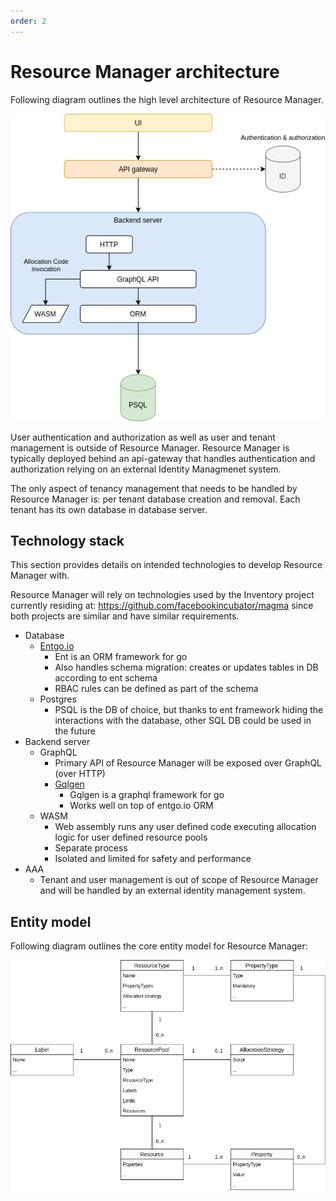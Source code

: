 ```yaml
---
order: 2
---
```


# Resource Manager architecture

Following diagram outlines the high level architecture of Resource Manager.

![Architecture](rm_arch.png)

User authentication and authorization as well as user and tenant
management is outside of Resource Manager. Resource Manager is typically deployed
behind an api-gateway that handles authentication and authorization
relying on an external Identity Managmenet system.

The only aspect of tenancy management that needs to be handled by
Resource Manager is: per tenant database creation and removal. Each tenant
has its own database in database server.

## Technology stack

This section provides details on intended technologies to develop
Resource Manager with.

Resource Manager will rely on technologies used by the Inventory project
currently residing at: <https://github.com/facebookincubator/magma>
since both projects are similar and have similar requirements.

- Database
    - [Entgo.io](https://entgo.io/)
        - Ent is an ORM framework for go
        - Also handles schema migration: creates or updates tables in
            DB according to ent schema
        - RBAC rules can be defined as part of the schema
    - Postgres
        - PSQL is the DB of choice, but thanks to ent framework hiding
            the interactions with the database, other SQL DB could be
            used in the future
- Backend server
    - GraphQL
        - Primary API of Resource Manager will be exposed over GraphQL
            (over HTTP)
        - [Gqlgen](https://gqlgen.com/getting-started/)
            - Gqlgen is a graphql framework for go
            - Works well on top of entgo.io ORM
    - WASM
        - Web assembly runs any user defined code executing allocation
            logic for user defined resource pools
        - Separate process
        - Isolated and limited for safety and performance
- AAA
    - Tenant and user management is out of scope of Resource Manager and
        will be handled by an external identity management system.

## Entity model

Following diagram outlines the core entity model for Resource Manager:

![Entities](rm_entity.png)
